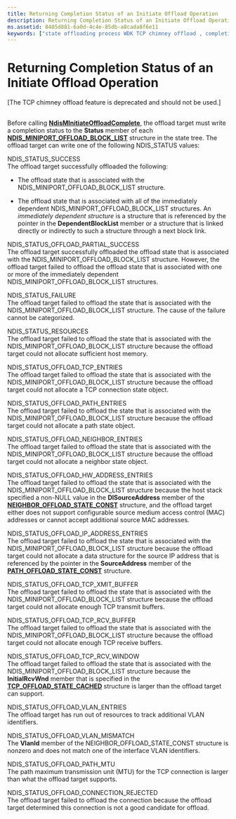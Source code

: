 ```yaml
---
title: Returning Completion Status of an Initiate Offload Operation
description: Returning Completion Status of an Initiate Offload Operation
ms.assetid: 8405d881-6a0d-4c4e-85db-a8cada8f6e11
keywords: ["state offloading process WDK TCP chimney offload , completion status", "offloading state process WDK TCP chimney offload , completion status", "completion status of initiate operation WDK TCP chimney offload"]
---
```


# Returning Completion Status of an Initiate Offload Operation


\[The TCP chimney offload feature is deprecated and should not be used.\]

## <a href="" id="ddk-returning-completion-status-of-an-initiate-offload-operation-ng"></a>


Before calling [**NdisMInitiateOffloadComplete**](https://msdn.microsoft.com/library/windows/hardware/ff563604), the offload target must write a completion status to the **Status** member of each [**NDIS\_MINIPORT\_OFFLOAD\_BLOCK\_LIST**](https://msdn.microsoft.com/library/windows/hardware/ff566469) structure in the state tree. The offload target can write one of the following NDIS\_STATUS values:

<a href="" id="ndis-status-success"></a>NDIS\_STATUS\_SUCCESS  
The offload target successfully offloaded the following:

-   The offload state that is associated with the NDIS\_MINIPORT\_OFFLOAD\_BLOCK\_LIST structure.

-   The offload state that is associated with all of the immediately dependent NDIS\_MINIPORT\_OFFLOAD\_BLOCK\_LIST structures. An *immediately dependent structure* is a structure that is referenced by the pointer in the **DependentBlockList** member or a structure that is linked directly or indirectly to such a structure through a next block link.

<a href="" id="ndis-status-offload-partial-success"></a>NDIS\_STATUS\_OFFLOAD\_PARTIAL\_SUCCESS  
The offload target successfully offloaded the offload state that is associated with the NDIS\_MINIPORT\_OFFLOAD\_BLOCK\_LIST structure. However, the offload target failed to offload the offload state that is associated with one or more of the immediately dependent NDIS\_MINIPORT\_OFFLOAD\_BLOCK\_LIST structures.

<a href="" id="ndis-status-failure"></a>NDIS\_STATUS\_FAILURE  
The offload target failed to offload the state that is associated with the NDIS\_MINIPORT\_OFFLOAD\_BLOCK\_LIST structure. The cause of the failure cannot be categorized.

<a href="" id="ndis-status-resources"></a>NDIS\_STATUS\_RESOURCES  
The offload target failed to offload the state that is associated with the NDIS\_MINIPORT\_OFFLOAD\_BLOCK\_LIST structure because the offload target could not allocate sufficient host memory.

<a href="" id="ndis-status-offload-tcp-entries"></a>NDIS\_STATUS\_OFFLOAD\_TCP\_ENTRIES  
The offload target failed to offload the state that is associated with the NDIS\_MINIPORT\_OFFLOAD\_BLOCK\_LIST structure because the offload target could not allocate a TCP connection state object.

<a href="" id="ndis-status-offload-path-entries"></a>NDIS\_STATUS\_OFFLOAD\_PATH\_ENTRIES  
The offload target failed to offload the state that is associated with the NDIS\_MINIPORT\_OFFLOAD\_BLOCK\_LIST structure because the offload target could not allocate a path state object.

<a href="" id="ndis-status-offload-neighbor-entries"></a>NDIS\_STATUS\_OFFLOAD\_NEIGHBOR\_ENTRIES  
The offload target failed to offload the state that is associated with the NDIS\_MINIPORT\_OFFLOAD\_BLOCK\_LIST structure because the offload target could not allocate a neighbor state object.

<a href="" id="ndis-status-offload-hw-address-entries"></a>NDIS\_STATUS\_OFFLOAD\_HW\_ADDRESS\_ENTRIES  
The offload target failed to offload the state that is associated with the NDIS\_MINIPORT\_OFFLOAD\_BLOCK\_LIST structure because the host stack specified a non-NULL value in the **DlSourceAddress** member of the [**NEIGHBOR\_OFFLOAD\_STATE\_CONST**](https://msdn.microsoft.com/library/windows/hardware/ff568324) structure, and the offload target either does not support configurable source medium access control (MAC) addresses or cannot accept additional source MAC addresses.

<a href="" id="ndis-status-offload-ip-address-entries"></a>NDIS\_STATUS\_OFFLOAD\_IP\_ADDRESS\_ENTRIES  
The offload target failed to offload the state that is associated with the NDIS\_MINIPORT\_OFFLOAD\_BLOCK\_LIST structure because the offload target could not allocate a data structure for the source IP address that is referenced by the pointer in the **SourceAddress** member of the [**PATH\_OFFLOAD\_STATE\_CONST**](https://msdn.microsoft.com/library/windows/hardware/ff569984) structure.

<a href="" id="ndis-status-offload-tcp-xmit-buffer"></a>NDIS\_STATUS\_OFFLOAD\_TCP\_XMIT\_BUFFER  
The offload target failed to offload the state that is associated with the NDIS\_MINIPORT\_OFFLOAD\_BLOCK\_LIST structure because the offload target could not allocate enough TCP transmit buffers.

<a href="" id="ndis-status-offload-tcp-rcv-buffer"></a>NDIS\_STATUS\_OFFLOAD\_TCP\_RCV\_BUFFER  
The offload target failed to offload the state that is associated with the NDIS\_MINIPORT\_OFFLOAD\_BLOCK\_LIST structure because the offload target could not allocate enough TCP receive buffers.

<a href="" id="ndis-status-offload-tcp-rcv-window"></a>NDIS\_STATUS\_OFFLOAD\_TCP\_RCV\_WINDOW  
The offload target failed to offload the state that is associated with the NDIS\_MINIPORT\_OFFLOAD\_BLOCK\_LIST structure because the **InitialRcvWnd** member that is specified in the [**TCP\_OFFLOAD\_STATE\_CACHED**](https://msdn.microsoft.com/library/windows/hardware/ff570937) structure is larger than the offload target can support.

<a href="" id="ndis-status-offload-vlan-entries"></a>NDIS\_STATUS\_OFFLOAD\_VLAN\_ENTRIES  
The offload target has run out of resources to track additional VLAN identifiers.

<a href="" id="ndis-status-offload-vlan-mismatch"></a>NDIS\_STATUS\_OFFLOAD\_VLAN\_MISMATCH  
The **VlanId** member of the NEIGHBOR\_OFFLOAD\_STATE\_CONST structure is nonzero and does not match one of the interface VLAN identifiers.

<a href="" id="ndis-status-offload-path-mtu"></a>NDIS\_STATUS\_OFFLOAD\_PATH\_MTU  
The path maximum transmission unit (MTU) for the TCP connection is larger than what the offload target supports.

<a href="" id="ndis-status-offload-connection-rejected"></a>NDIS\_STATUS\_OFFLOAD\_CONNECTION\_REJECTED  
The offload target failed to offload the connection because the offload target determined this connection is not a good candidate for offload.

 

 






